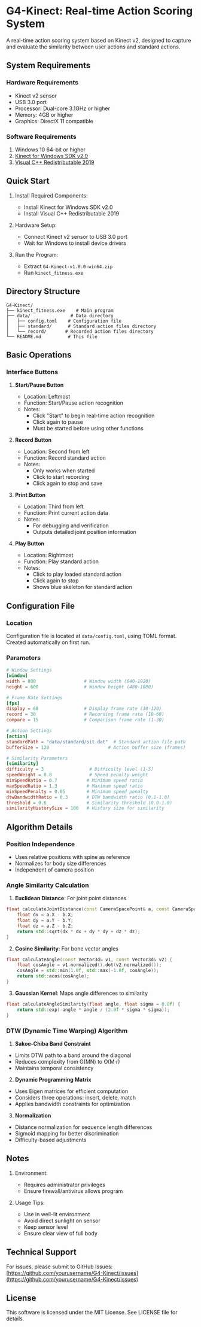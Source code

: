 # G4-Kinect: Real-time Action Scoring System

A real-time action scoring system based on Kinect v2, designed to capture and evaluate the similarity between user actions and standard actions.

## System Requirements

### Hardware Requirements
- Kinect v2 sensor
- USB 3.0 port
- Processor: Dual-core 3.1GHz or higher
- Memory: 4GB or higher
- Graphics: DirectX 11 compatible

### Software Requirements
1. Windows 10 64-bit or higher
2. [Kinect for Windows SDK v2.0](https://www.microsoft.com/en-us/download/details.aspx?id=44561)
3. [Visual C++ Redistributable 2019](https://aka.ms/vs/17/release/vc_redist.x64.exe)

## Quick Start

1. Install Required Components:
   - Install Kinect for Windows SDK v2.0
   - Install Visual C++ Redistributable 2019
   
2. Hardware Setup:
   - Connect Kinect v2 sensor to USB 3.0 port
   - Wait for Windows to install device drivers
   
3. Run the Program:
   - Extract `G4-Kinect-v1.0.0-win64.zip`
   - Run `kinect_fitness.exe`

## Directory Structure

```
G4-Kinect/
├── kinect_fitness.exe    # Main program
├── data/               # Data directory
│   ├── config.toml    # Configuration file
│   ├── standard/      # Standard action files directory
│   └── record/       # Recorded action files directory
└── README.md          # This file
```

## Basic Operations

### Interface Buttons

1. **Start/Pause Button**
   - Location: Leftmost
   - Function: Start/Pause action recognition
   - Notes:
     - Click "Start" to begin real-time action recognition
     - Click again to pause
     - Must be started before using other functions

2. **Record Button**
   - Location: Second from left
   - Function: Record standard action
   - Notes:
     - Only works when started
     - Click to start recording
     - Click again to stop and save

3. **Print Button**
   - Location: Third from left
   - Function: Print current action data
   - Notes:
     - For debugging and verification
     - Outputs detailed joint position information

4. **Play Button**
   - Location: Rightmost
   - Function: Play standard action
   - Notes:
     - Click to play loaded standard action
     - Click again to stop
     - Shows blue skeleton for standard action

## Configuration File

### Location
Configuration file is located at `data/config.toml`, using TOML format. Created automatically on first run.

### Parameters

```toml
# Window Settings
[window]
width = 800                  # Window width (640-1920)
height = 600                 # Window height (480-1080)

# Frame Rate Settings
[fps]
display = 60                 # Display frame rate (30-120)
record = 30                  # Recording frame rate (10-60)
compare = 15                 # Comparison frame rate (1-30)

# Action Settings
[action]
standardPath = "data/standard/sit.dat"  # Standard action file path
bufferSize = 120                      # Action buffer size (frames)

# Similarity Parameters
[similarity]
difficulty = 3                 # Difficulty level (1-5)
speedWeight = 0.8              # Speed penalty weight
minSpeedRatio = 0.7           # Minimum speed ratio
maxSpeedRatio = 1.3           # Maximum speed ratio
minSpeedPenalty = 0.05        # Minimum speed penalty
dtwBandwidthRatio = 0.3       # DTW bandwidth ratio (0.1-1.0)
threshold = 0.6               # Similarity threshold (0.0-1.0)
similarityHistorySize = 100   # History size for similarity
```

## Algorithm Details

### Position Independence
- Uses relative positions with spine as reference
- Normalizes for body size differences
- Independent of camera position

### Angle Similarity Calculation

1. **Euclidean Distance**: For joint point distances
```cpp
float calculateJointDistance(const CameraSpacePoint& a, const CameraSpacePoint& b) {
    float dx = a.X - b.X;
    float dy = a.Y - b.Y;
    float dz = a.Z - b.Z;
    return std::sqrt(dx * dx + dy * dy + dz * dz);
}
```

2. **Cosine Similarity**: For bone vector angles
```cpp
float calculateAngle(const Vector3d& v1, const Vector3d& v2) {
    float cosAngle = v1.normalized().dot(v2.normalized());
    cosAngle = std::min(1.0f, std::max(-1.0f, cosAngle));
    return std::acos(cosAngle);
}
```

3. **Gaussian Kernel**: Maps angle differences to similarity
```cpp
float calculateAngleSimilarity(float angle, float sigma = 0.8f) {
    return std::exp(-angle * angle / (2.0f * sigma * sigma));
}
```

### DTW (Dynamic Time Warping) Algorithm

1. **Sakoe-Chiba Band Constraint**
- Limits DTW path to a band around the diagonal
- Reduces complexity from O(MN) to O(M·r)
- Maintains temporal consistency

2. **Dynamic Programming Matrix**
- Uses Eigen matrices for efficient computation
- Considers three operations: insert, delete, match
- Applies bandwidth constraints for optimization

3. **Normalization**
- Distance normalization for sequence length differences
- Sigmoid mapping for better discrimination
- Difficulty-based adjustments

## Notes

1. Environment:
   - Requires administrator privileges
   - Ensure firewall/antivirus allows program
   
2. Usage Tips:
   - Use in well-lit environment
   - Avoid direct sunlight on sensor
   - Keep sensor level
   - Ensure clear view of full body

## Technical Support

For issues, please submit to GitHub Issues:
[https://github.com/yourusername/G4-Kinect/issues](https://github.com/yourusername/G4-Kinect/issues)

## License

This software is licensed under the MIT License. See LICENSE file for details.
